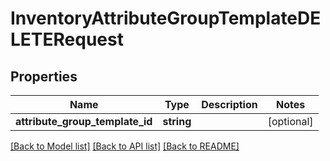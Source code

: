 # InventoryAttributeGroupTemplateDELETERequest

## Properties
Name | Type | Description | Notes
------------ | ------------- | ------------- | -------------
**attribute_group_template_id** | **string** |  | [optional] 

[[Back to Model list]](../README.md#documentation-for-models) [[Back to API list]](../README.md#documentation-for-api-endpoints) [[Back to README]](../README.md)


